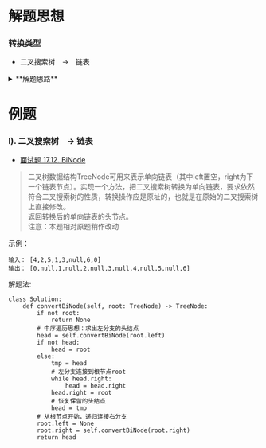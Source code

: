# 解题思想
### 转换类型
- 二叉搜索树　->　链表
<details>
<summary>**解题思路**</summary>
    
1). 求出左分支的头结点`head`
    
2). 从左分支的头结点开始，遍历寻找到根节点`root`

3). 左分支和根节点连接，还原左分支的头结点`head`

4). 递归作业右分支

</details>

# 例题
### I). 二叉搜索树　-> 链表
- [面试题 17.12. BiNode](https://leetcode-cn.com/problems/binode-lcci/)
> 二叉树数据结构TreeNode可用来表示单向链表（其中left置空，right为下一个链表节点）。实现一个方法，把二叉搜索树转换为单向链表，要求依然符合二叉搜索树的性质，转换操作应是原址的，也就是在原始的二叉搜索树上直接修改。     
返回转换后的单向链表的头节点。     
注意：本题相对原题稍作改动

示例：
```shell
输入： [4,2,5,1,3,null,6,0]
输出： [0,null,1,null,2,null,3,null,4,null,5,null,6]
```
解题法:
```python3
class Solution:
    def convertBiNode(self, root: TreeNode) -> TreeNode:
        if not root:
            return None
        # 中序遍历思想：求出左分支的头结点
        head = self.convertBiNode(root.left)
        if not head:
            head = root
        else:
            tmp = head
            # 左分支连接到根节点root
            while head.right:
                head = head.right
            head.right = root
            # 恢复保留的头结点
            head = tmp
        # 从根节点开始，递归连接右分支
        root.left = None
        root.right = self.convertBiNode(root.right)
        return head
```
